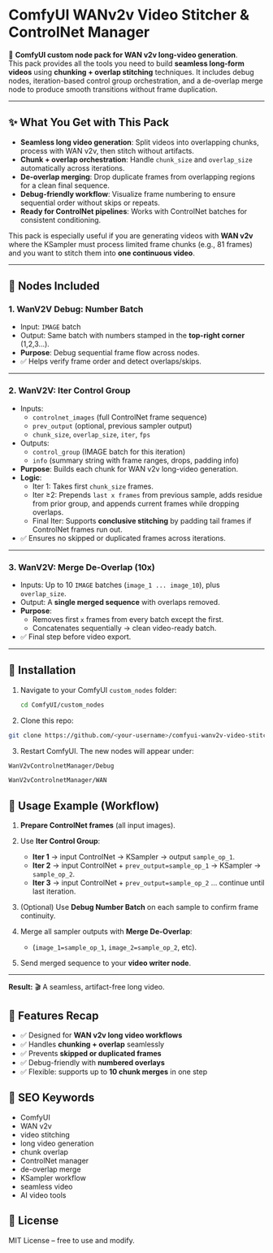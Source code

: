# ComfyUI WANv2v Video Stitcher & ControlNet Manager

🚀 **ComfyUI custom node pack for WAN v2v long-video generation**.  
This pack provides all the tools you need to build **seamless long-form videos** using **chunking + overlap stitching** techniques. It includes debug nodes, iteration-based control group orchestration, and a de-overlap merge node to produce smooth transitions without frame duplication.

---

## ✨ What You Get with This Pack
- **Seamless long video generation**: Split videos into overlapping chunks, process with WAN v2v, then stitch without artifacts.
- **Chunk + overlap orchestration**: Handle `chunk_size` and `overlap_size` automatically across iterations.
- **De-overlap merging**: Drop duplicate frames from overlapping regions for a clean final sequence.
- **Debug-friendly workflow**: Visualize frame numbering to ensure sequential order without skips or repeats.
- **Ready for ControlNet pipelines**: Works with ControlNet batches for consistent conditioning.

This pack is especially useful if you are generating videos with **WAN v2v** where the KSampler must process limited frame chunks (e.g., 81 frames) and you want to stitch them into **one continuous video**.

---

## 🧩 Nodes Included

### 1. **WanV2V Debug: Number Batch**
- Input: `IMAGE` batch  
- Output: Same batch with numbers stamped in the **top-right corner** (1,2,3...).  
- **Purpose**: Debug sequential frame flow across nodes.  
- ✅ Helps verify frame order and detect overlaps/skips.

---

### 2. **WanV2V: Iter Control Group**
- Inputs:  
  - `controlnet_images` (full ControlNet frame sequence)  
  - `prev_output` (optional, previous sampler output)  
  - `chunk_size`, `overlap_size`, `iter`, `fps`  
- Outputs:  
  - `control_group` (IMAGE batch for this iteration)  
  - `info` (summary string with frame ranges, drops, padding info)  
- **Purpose**: Builds each chunk for WAN v2v long-video generation.  
- **Logic**:  
  - Iter 1: Takes first `chunk_size` frames.  
  - Iter ≥2: Prepends `last x frames` from previous sample, adds residue from prior group, and appends current frames while dropping overlaps.  
  - Final Iter: Supports **conclusive stitching** by padding tail frames if ControlNet frames run out.  
- ✅ Ensures no skipped or duplicated frames across iterations.

---

### 3. **WanV2V: Merge De-Overlap (10x)**
- Inputs: Up to 10 `IMAGE` batches (`image_1 ... image_10`), plus `overlap_size`.  
- Output: A **single merged sequence** with overlaps removed.  
- **Purpose**:  
  - Removes first `x` frames from every batch except the first.  
  - Concatenates sequentially → clean video-ready batch.  
- ✅ Final step before video export.

---

## 🔧 Installation
1. Navigate to your ComfyUI `custom_nodes` folder:
   ```bash
   cd ComfyUI/custom_nodes
   
2. Clone this repo:
  ```bash
  git clone https://github.com/<your-username>/comfyui-wanv2v-video-stitcher.git
 ```

3. Restart ComfyUI.
  The new nodes will appear under:
  ```bash
  WanV2vControlnetManager/Debug
 ```
  ```bash
  WanV2vControlnetManager/WAN
```

## 🚀 Usage Example (Workflow)

1. **Prepare ControlNet frames** (all input images).  

2. Use **Iter Control Group**:  
   - **Iter 1** → input ControlNet → KSampler → output `sample_op_1`.  
   - **Iter 2** → input ControlNet + `prev_output=sample_op_1` → KSampler → `sample_op_2`.  
   - **Iter 3** → input ControlNet + `prev_output=sample_op_2` … continue until last iteration.  

3. (Optional) Use **Debug Number Batch** on each sample to confirm frame continuity.  

4. Merge all sampler outputs with **Merge De-Overlap**:  
   - (`image_1=sample_op_1`, `image_2=sample_op_2`, etc).  

5. Send merged sequence to your **video writer node**.  

---

**Result:** 🎬 A seamless, artifact-free long video.


## 🔑 Features Recap

- ✅ Designed for **WAN v2v long video workflows**  
- ✅ Handles **chunking + overlap** seamlessly  
- ✅ Prevents **skipped or duplicated frames**  
- ✅ Debug-friendly with **numbered overlays**  
- ✅ Flexible: supports up to **10 chunk merges** in one step  


## 📌 SEO Keywords

- ComfyUI  
- WAN v2v  
- video stitching  
- long video generation  
- chunk overlap  
- ControlNet manager  
- de-overlap merge  
- KSampler workflow  
- seamless video  
- AI video tools  


## 📜 License

MIT License – free to use and modify.


